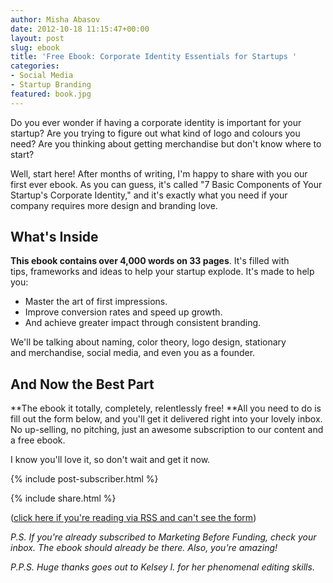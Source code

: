```yaml
---
author: Misha Abasov
date: 2012-10-18 11:15:47+00:00
layout: post
slug: ebook
title: 'Free Ebook: Corporate Identity Essentials for Startups '
categories:
- Social Media
- Startup Branding
featured: book.jpg
---
```


Do you ever wonder if having a corporate identity is important for your startup? Are you trying to figure out what kind of logo and colours you need? Are you thinking about getting merchandise but don't know where to start?

Well, start here! After months of writing, I'm happy to share with you our first ever ebook. As you can guess, it's called "7 Basic Components of Your Startup's Corporate Identity," and it's exactly what you need if your company requires more design and branding love.

<!-- more -->

## What's Inside

**This ebook contains over 4,000 words on 33 pages**. It's filled with tips, frameworks and ideas to help your startup explode. It's made to help you:

  * Master the art of first impressions.
  * Improve conversion rates and speed up growth.
  * And achieve greater impact through consistent branding.


We'll be talking about naming, color theory, logo design, stationary and merchandise, social media, and even you as a founder.


## And Now the Best Part

**The ebook it totally, completely, relentlessly free! **All you need to do is fill out the form below, and you'll get it delivered right into your lovely inbox. No up-selling, no pitching, just an awesome subscription to our content and a free ebook.

I know you'll love it, so don't wait and get it now.


{% include post-subscriber.html %}

{% include share.html %}

([click here if you're reading via RSS and can't see the form](/2012/10/18/ebook/))

_P.S. If you're already subscribed to Marketing Before Funding, check your inbox. The ebook should already be there. Also, you're amazing!_

_P.P.S. Huge thanks goes out to Kelsey I. for her phenomenal editing skills._

